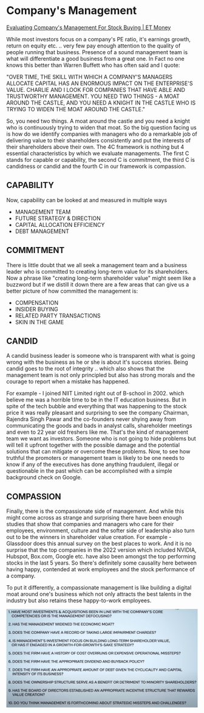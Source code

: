 # Company's Management

[Evaluating Company's Management For Stock Buying | ET Money](https://youtu.be/kiYqad1gz5c)

While most investors focus on a company's PE ratio, it's earnings growth, return on equity etc. .. very few pay enough attention to the quality of people running that business. Presence of a sound management team is what will differentiate a good business from a great one. In Fact no one knows this better than Warren Buffett who has often said and I quote:

"OVER TIME, THE SKILL WITH WHICH A COMPANY'S MANAGERS ALLOCATE CAPITAL HAS AN ENORMOUS IMPACT ON THE ENTERPRISE'S VALUE. CHARLIE AND I LOOK FOR COMPANIES THAT HAVE ABLE AND TRUSTWORTHY MANAGEMENT. YOU NEED TWO THINGS - A MOAT AROUND THE CASTLE, AND YOU NEED A KNIGHT IN THE CASTLE WHO IS TRYING TO WIDEN THE MOAT AROUND THE CASTLE."

So, you need two things. A moat around the castle and you need a knight who is continuously trying to widen that moat. So the big question facing us is how do we identify companies with managers who do a remarkable job of delivering value to their shareholders consistently and put the interests of their shareholders above their own. The 4C framework is nothing but 4 essential characteristics by which we evaluate managements. The first C stands for capable or capability, the second C is commitment, the third C is candidness or candid and the fourth C in our framework is compassion.

## CAPABILITY

Now, capability can be looked at and measured in multiple ways

- MANAGEMENT TEAM
- FUTURE STRATEGY & DIRECTION
- CAPITAL ALLOCATION EFFICIENCY
- DEBT MANAGEMENT

## COMMITMENT

There is little doubt that we all seek a management team and a business leader who is committed to creating long-term value for its shareholders. Now a phrase like "creating long-term shareholder value" might seem like a buzzword but if we distill it down there are a few areas that can give us a better picture of how committed the management is:

- COMPENSATION
- INSIDER BUYING
- RELATED PARTY TRANSACTIONS
- SKIN IN THE GAME

## CANDID

A candid business leader is someone who is transparent with what is going wrong with the business as he or she is about it's success stories. Being candid goes to the root of integrity .. which also shows that the management team is not only principled but also has strong morals and the courage to report when a mistake has happened.

For example - I joined NIIT Limited right out of B-school in 2002. which believe me was a horrible time to be in the IT education business. But in spite of the tech bubble and everything that was happening to the stock price it was really pleasant and surprising to see the company Chairman, Rajendra Singh Pawar and the co-founders never shying away from communicating the goods and bads in analyst calls, shareholder meetings and even to 22 year old freshers like me. That's the kind of management team we want as investors. Someone who is not going to hide problems but will tell it upfront together with the possible damage and the potential solutions that can mitigate or overcome these problems. Now, to see how truthful the promoters or management team is likely to be one needs to know if any of the executives has done anything fraudulent, illegal or questionable in the past which can be accomplished with a simple background check on Google.

## COMPASSION

Finally, there is the compassionate side of management. And while this might come across as strange and surprising there have been enough studies that show that companies and managers who care for their employees, environment, culture and the softer side of leadership also turn out to be the winners in shareholder value creation. For example - Glassdoor does this annual survey on the best places to work. And it is no surprise that the top companies in the 2022 version which included NVIDIA, Hubspot, Box.com, Google etc. have also been amongst the top performing stocks in the last 5 years. So there's definitely some causality here between having happy, contended at work employees and the stock performance of a company.

To put it differently, a compassionate management is like building a digital moat around one's business which not only attracts the best talents in the industry but also retains these happy-to-work employees.

![image](../../media/Company's-Management-image1.jpg)
